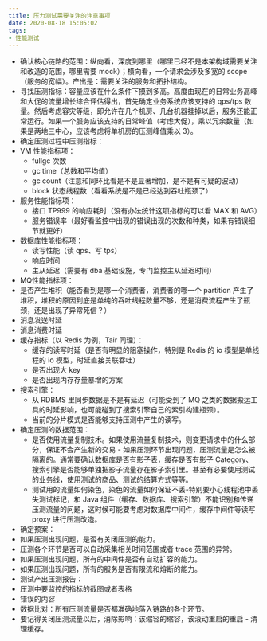 ```yaml
---
title: 压力测试需要关注的注意事项
date: 2020-08-18 15:05:02
tags:
- 性能测试
---
```

 - 确认核心链路的范围：纵向看，深度到哪里（哪里已经不是本架构域需要关注和改造的范围，哪里需要 mock）；横向看，一个请求会涉及多宽的 scope（服务的宽幅）。产出是：需要关注的服务和拓扑结构。
 - 寻找压测指标：容量应该在什么条件下摸到多高。高度由现在的日常业务高峰和大促的流量增长综合评估得出，首先确定业务系统应该支持的 qps/tps 数量。然后考虑容灾等级，即允许在几个机房、几台机器挂掉以后，服务还能正常运行。如果一个服务应该支持的日常峰值（考虑大促），乘以冗余数量（如果是两地三中心，应该考虑将单机房的压测峰值乘以 3）。
 - 确定压测过程中压测指标：
  - VM 性能指标项：
    - fullgc 次数
    - gc time（总数和平均值）
    - gc count（注意和同环比看是不是显著增加，是不是有可疑的波动）
    - block 状态线程数（看看系统是不是已经达到吞吐瓶颈了）
  - 服务性能指标项：
    - 接口 TP999 的响应耗时（没有办法统计这项指标的可以看 MAX 和 AVG）
    - 服务错误率（最好看监控中出现的错误出现的次数和种类，如果有错误细节就更好）
  - 数据库性能指标项：
    - 读写性能（读 qps、写 tps）
    - 响应时间
    - 主从延迟（需要有 dba 基础设施，专门监控主从延迟时间）
  - MQ性能指标项：
   - 是否产生堆积（能否看到是哪一个消费者，消费者的哪一个 partition 产生了堆积，堆积的原因到底是单纯的吞吐线程数量不够，还是消费流程产生了瓶颈，还是出现了异常死信？）
   - 消息发送时延
   - 消息消费时延
  - 缓存指标（以 Redis 为例，Tair 同理）：
    - 缓存的读写时延（是否有明显的阻塞操作，特别是 Redis 的 io 模型是单线程的 io 模型，时延直接关联吞吐）
    - 是否出现大 key
    - 是否出现内存存量暴增的方案
  - 搜索引擎：
    - 从 RDBMS 里同步数据是不是有延迟（可能受到了 MQ 之类的数据搬运工具的时延影响，也可能碰到了搜索引擎自己的索引构建瓶颈）。
    - 当前的分片模式是否能够支持压测中产生的读写。
 - 确定压测的数据范围：
    - 是否使用流量复制技术。如果使用流量复制技术，则变更请求中的什么部分，保证不会产生新的交易 - 如果压测环节出现问题，压测流量是怎么被隔离的。通常要确认数据库是否有影子表，缓存是否有影子 Category、搜索引擎是否能够单独把影子流量存在影子索引里。甚至有必要使用测试的业务线，使用测试的商品、测试的结算方式等等。
    - 测试用的流量如何染色，染色的流量如何保证不丢-特别要小心线程池中丢失测试标记，和 Java 组件（缓存、数据库、搜索引擎）不能识别和传递压测流量的问题，这时候可能要考虑对数据库中间件，缓存中间件等读写 proxy 进行压测改造。
 - 确定预案：
  - 如果压测出现问题，是否有关闭压测的能力。
  - 压测各个环节是否可以自动采集相关时间范围或者 trace 范围的异常。
  - 如果压测出现问题，所有的中间件是否有自动扩容的能力。
  - 如果压测出现问题，所有的服务是否有限流和熔断的能力。
 - 测试产出压测报告：
  - 压测中要监控的指标的截图或者表格
  - 错误的内容
  - 数据比对：所有压测流量是否都准确地落入链路的各个环节。
 - 要记得关闭压测流量以后，消除影响：该缩容的缩容，该滚动重启的重启 - 清理缓存。